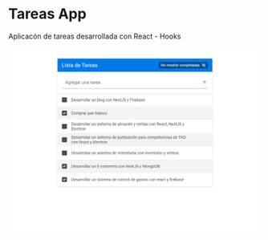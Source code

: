 # Tareas App

 Aplicacón de tareas desarrollada con React - Hooks




![](./src/img/capture01-tareas-app.png)